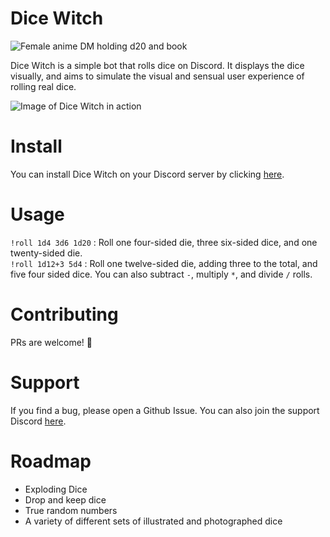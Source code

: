 # Dice Witch
![Female anime DM holding d20 and book](https://i.imgur.com/nkNAuhd.png)

Dice Witch is a simple bot that rolls dice on Discord. It displays the dice visually, and aims to simulate the visual and sensual user experience of rolling real dice.

![Image of Dice Witch in action](https://i.imgur.com/IME5AH7.gif)

# Install

You can install Dice Witch on your Discord server by clicking [here](https://discord.com/api/oauth2/authorize?client_id=808161585876697108&permissions=0&scope=bot).

# Usage

`!roll 1d4 3d6 1d20` : Roll one four-sided die, three six-sided dice, and one twenty-sided die.  
`!roll 1d12+3 5d4` : Roll one twelve-sided die, adding three to the total, and five four sided dice. You can also subtract `-`, multiply `*`, and divide `/` rolls.

# Contributing

PRs are welcome! 🙂

# Support

If you find a bug, please open a Github Issue. You can also join the support Discord [here](https://discord.gg/7FT6VT5x).

# Roadmap

- Exploding Dice
- Drop and keep dice
- True random numbers
- A variety of different sets of illustrated and photographed dice
